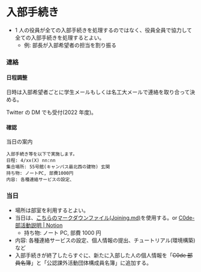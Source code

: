# 入部手続き

-   1 人の役員が全ての入部手続きを処理するのではなく、役員全員で協力して全ての入部手続きを処理するとよい。
    -   例: 部長が入部希望者の担当を割り振る

### 連絡

#### 日程調整

日時は入部希望者ごとに学生メールもしくは名工大メールで連絡を取り合って決める。

Twitter の DM でも受付(2022 年度)。

#### 確認

当日の案内

```
入部手続き等を以下で実施します。
日程: 4/xx(X) nn:nn
集合場所: 55号館(キャンパス最北西の建物) 玄関
持ち物: ノートPC, 部費1000円
内容: 各種連絡サービスの設定、
```

### 当日

-   場所は部室を利用するとよい。
-   当日は、[こちらのマークダウンファイル(Joining.md)](Joining.md)を使用する。or [C0de-部活動説明 | Notion](https://irradiated-denim-817.notion.site/C0de-99eb92549f5b4e029ebedb2afffc710e)
    -   持ち物: ノート PC, 部費 1000 円
-   内容: 各種連絡サービスの設定、個人情報の提出、チュートリアル(環境構築)など
-   入部手続きが終了したらすぐに、新たに入部した人の個人情報を「~~C0de 部員名簿~~」と「公認課外活動団体構成員名簿」に追加する。
